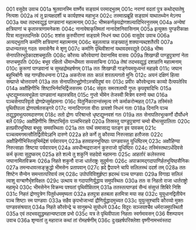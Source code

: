 001	वसुदेव उवाच
001a	श्रुतवानस्मि वार्ष्णेय सङ्ग्रामं परमाद्भुतम्
001c	नराणां वदतां पुत्र कथोद्घातेषु नित्यशः
002a	त्वं तु प्रत्यक्षदर्शी च कार्यज्ञश्च महाभुज
002c	तस्मात्प्रब्रूहि सङ्ग्रामं याथातथ्येन मेऽनघ
003a	यथा तदभवद्युद्धं पाण्डवानां महात्मनाम्
003c	भीष्मकर्णकृपद्रोणशल्यादिभिरनुत्तमम्
004a	अन्येषां क्षत्रियाणां च कृतास्त्राणामनेकशः
004c	नानावेषाकृतिमतां नानादेशनिवासिनाम्
005a	इत्युक्तः पुण्डरीकाक्षः पित्रा मातुस्तदन्तिके
005c	शशंस कुरुवीराणां सङ्ग्रामे निधनं यथा
006	वासुदेव उवाच
006a	अत्यद्भुतानि कर्माणि क्षत्रियाणां महात्मनाम्
006c	बहुलत्वान्न सङ्ख्यातुं शक्यान्यब्दशतैरपि
007a	प्राधान्यतस्तु गदतः समासेनैव मे शृणु
007c	कर्माणि पृथिवीशानां यथावदमरद्युते
008a	भीष्मः सेनापतिरभूदेकादशचमूपतिः
008c	कौरव्यः कौरवेयाणां देवानामिव वासवः
009a	शिखण्डी पाण्डुपुत्राणां नेता सप्तचमूपतिः
009c	बभूव रक्षितो धीमान्धीमता सव्यसाचिना
010a	तेषां तदभवद्युद्धं दशाहानि महात्मनाम्
010c	कुरूणां पाण्डवानां च सुमहद्रोमहर्षणम्
011a	ततः शिखण्डी गाङ्गेयमयुध्यन्तं महाहवे
011c	जघान बहुभिर्बाणैः सह गाण्डीवधन्वना
012a	अकरोत्स ततः कालं शरतल्पगतो मुनिः
012c	अयनं दक्षिणं हित्वा सम्प्राप्ते चोत्तरायणे
013a	ततः सेनापतिरभूद्द्रोणोऽस्त्रविदुषां वरः
013c	प्रवीरः कौरवेन्द्रस्य काव्यो दैत्यपतेरिव
014a	अक्षौहिणीभिः शिष्टाभिर्नवभिर्द्विजसत्तमः
014c	संवृतः समरश्लाघी गुप्तः कृपवृषादिभिः
015a	धृष्टद्युम्नस्त्वभून्नेता पाण्डवानां महास्त्रवित्
015c	गुप्तो भीमेन तेजस्वी मित्रेण वरुणो यथा
016a	पञ्चसेनापरिवृतो द्रोणप्रेप्सुर्महामनाः
016c	पितुर्निकारान्संस्मृत्य रणे कर्माकरोन्महत्
017a	तस्मिंस्ते पृथिवीपाला द्रोणपार्षतसङ्गरे
017c	नानादिगागता वीराः प्रायशो निधनं गताः
018a	दिनानि पञ्च तद्युद्धमभूत्परमदारुणम्
018c	ततो द्रोणः परिश्रान्तो धृष्टद्युम्नवशं गतः
019a	ततः सेनापतिरभूत्कर्णो दौर्योधने बले
019c	अक्षौहिणीभिः शिष्टाभिर्वृतः पञ्चभिराहवे
020a	तिस्रस्तु पाण्डुपुत्राणां चम्वो बीभत्सुपालिताः
020c	हतप्रवीरभूयिष्ठा बभूवुः समवस्थिताः
021a	ततः पार्थं समासाद्य पतङ्ग इव पावकम्
021c	पञ्चत्वमगमत्सौतिर्द्वितीयेऽहनि दारुणे
022a	हते कर्णे तु कौरव्या निरुत्साहा हतौजसः
022c	अक्षौहिणीभिस्तिसृभिर्मद्रेशं पर्यवारयन्
023a	हतवाहनभूयिष्ठाः पाण्डवास्तु युधिष्ठिरम्
023c	अक्षौहिण्या निरुत्साहाः शिष्टया पर्यवारयन्
024a	अवधीन्मद्रराजानं कुरुराजो युधिष्ठिरः
024c	तस्मिंस्तथाऽर्धदिवसे कर्म कृत्वा सुदुष्करम्
025a	हते शल्ये तु शकुनिं सहदेवो महामनाः
025c	आहर्तारं कलेस्तस्य जघानामितविक्रमः
026a	निहते शकुनौ राजा धार्तराष्ट्रः सुदुर्मनाः
026c	अपाक्रामद्गदापाणिर्हतभूयिष्ठसैनिकः
027a	तमन्वधावत्सङ्क्रुद्धो भीमसेनः प्रतापवान्
027c	ह्रदे द्वैपायने चापि सलिलस्थं ददर्श तम्
028a	ततः शिष्टेन सैन्येन समन्तात्परिवार्य तम्
028c	उपोपविविशुर्हृष्टा ह्रदस्थं पञ्च पाण्डवाः
029a	विगाह्य सलिलं त्वाशु वाग्बाणैर्भृशविक्षतः
029c	उत्थाय स गदापाणिर्युद्धाय समुपस्थितः
030a	ततः स निहतो राजा धार्तराष्ट्रो महामृधे
030c	भीमसेनेन विक्रम्य पश्यतां पृथिवीक्षिताम्
031a	ततस्तत्पाण्डवं सैन्यं संसुप्तं शिबिरे निशि
031c	निहतं द्रोणपुत्रेण पितुर्वधममृष्यता
032a	हतपुत्रा हतबला हतमित्रा मया सह
032c	युयुधानद्वितीयेन पञ्च शिष्टाः स्म पाण्डवाः
033a	सहैव कृपभोजाभ्यां द्रौणिर्युद्धादमुच्यत
033c	युयुत्सुश्चापि कौरव्यो मुक्तः पाण्डवसंश्रयात्
034a	निहते कौरवेन्द्रे च सानुबन्धे सुयोधने
034c	विदुरः सञ्जयश्चैव धर्मराजमुपस्थितौ
035a	एवं तदभवद्युद्धमहान्यष्टादश प्रभो
035c	यत्र ते पृथिवीपाला निहताः स्वर्गमावसन्
036	वैशम्पायन उवाच
036a	शृण्वतां तु महाराज कथां तां रोमहर्षणीम्
036c	दुःखहर्षपरिक्लेशा वृष्णीनामभवंस्तदा

